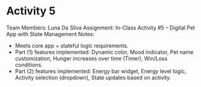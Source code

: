 # Activity 5

 Team Members: Luna Da Silva
Assignment: In-Class Activity #5 – Digital Pet App with State Management
Notes:
- Meets core app + stateful logic requirements.
- Part (1) features implemented: Dynamic color, Mood indicator, Pet name customization,
   Hunger increases over time (Timer), Win/Loss conditions.
- Part (2) features implemented: Energy bar widget, Energy level logic,
   Activity selection (dropdown), State updates based on activity.
